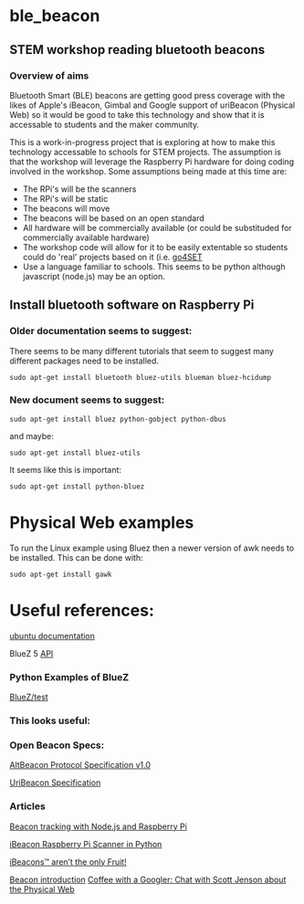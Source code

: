 # ble_beacon
## STEM workshop reading bluetooth beacons
### Overview of aims
Bluetooth Smart (BLE) beacons are getting good press coverage with the likes of Apple's iBeacon, Gimbal and Google support of uriBeacon (Physical Web) so it would be good to take this technology and show that it is accessable to students and the maker community.

This is a work-in-progress project that is exploring at how to make this technology accessable to schools for STEM projects.
The assumption is that the workshop will leverage the Raspberry Pi hardware for doing coding involved in the workshop. Some assumptions being made at this time are:
* The RPi's will be the scanners
* The RPi's will be static
* The beacons will move
* The beacons will be based on an open standard
* All hardware will be commercially available (or could be substituded for commercially available hardware)
* The workshop code will allow for it to be easily extentable so students could do 'real' projects based on it (i.e. [go4SET](http://www.ukesf.org/working-with-schools/go4set-project)
* Use a language familiar to schools. This seems to be python although javascript (node.js) may be an option.

## Install bluetooth software on Raspberry Pi
### Older documentation seems to suggest:
There seems to be many different tutorials that seem to suggest many different packages need to be installed.
```
sudo apt-get install bluetooth bluez-utils blueman bluez-hcidump
```
### New document seems to suggest:
```
sudo apt-get install bluez python-gobject python-dbus
```
and maybe:
```
sudo apt-get install bluez-utils
```
It seems like this is important:
```
sudo apt-get install python-bluez
```
# Physical Web examples
To run the Linux example using Bluez then a newer version of awk needs to be installed. This can be done with:

```
sudo apt-get install gawk
```
# Useful references:

[ubuntu documentation](https://help.ubuntu.com/community/BluetoothSetup)

BlueZ 5 [API](http://www.bluez.org/bluez-5-api-introduction-and-porting-guide/)

### Python Examples of BlueZ
[BlueZ/test](https://github.com/aguedes/bluez/tree/master/test)

### This looks useful:

### Open Beacon Specs:
[AltBeacon Protocol Specification v1.0](https://github.com/AltBeacon/spec)

[UriBeacon Specification](https://github.com/google/uribeacon/tree/master/specification)

### Articles
[Beacon tracking with Node.js and Raspberry Pi](https://medium.com/@eklimcz/beacon-tracking-with-node-js-and-raspberry-pi-794afa880318)

[iBeacon Raspberry Pi Scanner in Python](http://www.switchdoc.com/2014/08/ibeacon-raspberry-pi-scanner-python/)

[iBeacons™ aren’t the only Fruit!](http://devblog.blackberry.com/2014/09/ibeacons-not-the-only-fruit/)

[Beacon introduction](http://www.slideshare.net/Dusan_Writer/ibeacon-and-bluetooth-le-an-introduction)
[Coffee with a Googler: Chat with Scott Jenson about the Physical Web](https://www.youtube.com/watch?v=w8zkLGwzP_4)
